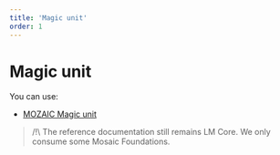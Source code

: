 ```yaml
---
title: 'Magic unit'
order: 1
---
```


# Magic unit

You can use:

* [MOZAIC Magic unit](http://mozaic.adeo.cloud/Foundations/MagicUnit/)

> /!\ The reference documentation still remains LM Core. We only consume some Mosaic Foundations.